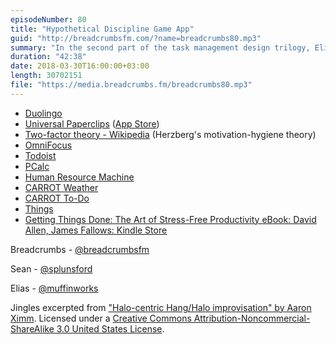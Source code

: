 ```yaml
---
episodeNumber: 80
title: "Hypothetical Discipline Game App"
guid: "http://breadcrumbsfm.com/?name=breadcrumbs80.mp3"
summary: "In the second part of the task management design trilogy, Elias and Sean discuss gamification, motivation, and discipline. Elias gets really excited about an idea."
duration: "42:38"
date: 2018-03-30T16:00:00+03:00
length: 30702151
file: "https://media.breadcrumbs.fm/breadcrumbs80.mp3"
---
```


- [Duolingo](https://www.duolingo.com/)
- [Universal Paperclips](http://www.decisionproblem.com/paperclips/) ([App Store](https://itunes.apple.com/us/app/universal-paperclips/id1300634274?mt=8&uo=4))
- [Two-factor theory - Wikipedia](https://en.wikipedia.org/wiki/Two-factor_theory) (Herzberg's motivation-hygiene theory)
- [OmniFocus](https://www.omnigroup.com/omnifocus)
- [Todoist](https://todoist.com/)
- [PCalc](https://itunes.apple.com/us/app/pcalc-the-best-calculator/id284666222?mt=8&uo=4)
- [Human Resource Machine](https://itunes.apple.com/us/app/human-resource-machine/id1005098334?mt=8&uo=4)
- [CARROT Weather](https://itunes.apple.com/us/app/carrot-weather/id961390574?mt=8&uo=4)
- [CARROT To-Do](https://itunes.apple.com/us/app/carrot-to-do/id591840203?mt=8&uo=4)
- [Things](https://culturedcode.com/things/)
- [Getting Things Done: The Art of Stress-Free Productivity eBook: David Allen, James Fallows: Kindle Store](http://www.amazon.com/dp/B00KWG9M2E/?tag=breadcrumbsfm-20)

Breadcrumbs - [@breadcrumbsfm](https://twitter.com/breadcrumbsfm)

Sean - [@splunsford](https://twitter.com/splunsford)

Elias - [@muffinworks](https://twitter.com/muffinworks)

Jingles excerpted from ["Halo-centric Hang/Halo improvisation" by Aaron Ximm](http://freemusicarchive.org/music/aaron_ximm/handpans_and_the_hang/). Licensed under a [Creative Commons Attribution-Noncommercial-ShareAlike 3.0 United States License](http://creativecommons.org/licenses/by-nc-sa/3.0/us/).